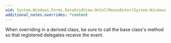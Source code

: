 ```yaml
---
uid: System.Windows.Forms.DataGridView.OnCellMouseEnter(System.Windows.Forms.DataGridViewCellEventArgs)
additional_notes.overrides: *content
---
```


<p>When overriding <xref href="System.Windows.Forms.DataGridView.OnCellMouseEnter(System.Windows.Forms.DataGridViewCellEventArgs)"></xref> in a derived class, be sure to call the base class's <xref href="System.Windows.Forms.DataGridView.OnCellMouseEnter(System.Windows.Forms.DataGridViewCellEventArgs)"></xref> method so that registered delegates receive the event.</p>


